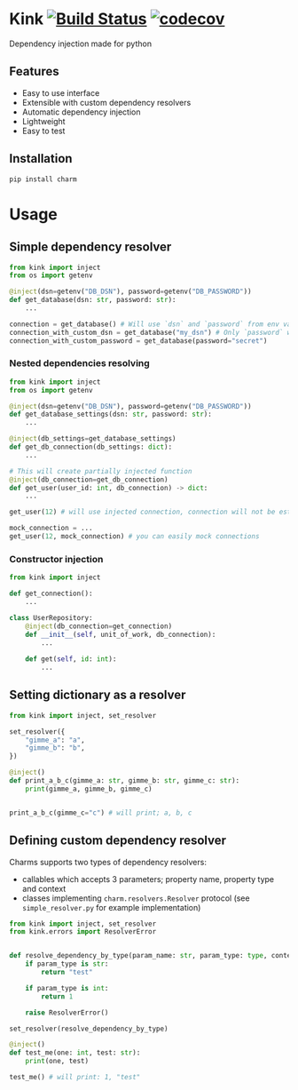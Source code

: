 # Kink [![Build Status](https://travis-ci.org/kodemore/charm.svg?branch=master)](https://travis-ci.org/kodemore/charm) [![codecov](https://codecov.io/gh/kodemore/charm/branch/master/graph/badge.svg)](https://codecov.io/gh/kodemore/charm)
Dependency injection made for python

## Features

- Easy to use interface
- Extensible with custom dependency resolvers
- Automatic dependency injection
- Lightweight
- Easy to test

## Installation

```
pip install charm
```

# Usage

## Simple dependency resolver

```python
from kink import inject
from os import getenv

@inject(dsn=getenv("DB_DSN"), password=getenv("DB_PASSWORD"))
def get_database(dsn: str, password: str):
    ...

connection = get_database() # Will use `dsn` and `password` from env vars
connection_with_custom_dsn = get_database("my_dsn") # Only `password` will be taken from env vars
connection_with_custom_password = get_database(password="secret")
```

### Nested dependencies resolving
```python
from kink import inject
from os import getenv

@inject(dsn=getenv("DB_DSN"), password=getenv("DB_PASSWORD"))
def get_database_settings(dsn: str, password: str):
    ...

@inject(db_settings=get_database_settings)
def get_db_connection(db_settings: dict):
    ...

# This will create partially injected function
@inject(db_connection=get_db_connection)
def get_user(user_id: int, db_connection) -> dict:
    ...

get_user(12) # will use injected connection, connection will not be established until `get_user` function is called.

mock_connection = ...
get_user(12, mock_connection) # you can easily mock connections
```

### Constructor injection
```python
from kink import inject

def get_connection():
    ...

class UserRepository:
    @inject(db_connection=get_connection)
    def __init__(self, unit_of_work, db_connection):
        ...
    
    def get(self, id: int):
        ...
```

## Setting dictionary as a resolver

```python
from kink import inject, set_resolver

set_resolver({
    "gimme_a": "a",
    "gimme_b": "b",
})

@inject()
def print_a_b_c(gimme_a: str, gimme_b: str, gimme_c: str):
    print(gimme_a, gimme_b, gimme_c)


print_a_b_c(gimme_c="c") # will print; a, b, c
```

## Defining custom dependency resolver

Charms supports two types of dependency resolvers:
- callables which accepts 3 parameters; property name, property type and context
- classes implementing `charm.resolvers.Resolver` protocol (see `simple_resolver.py` for example implementation)

```python
from kink import inject, set_resolver
from kink.errors import ResolverError


def resolve_dependency_by_type(param_name: str, param_type: type, context):
    if param_type is str:
        return "test"

    if param_type is int:
        return 1

    raise ResolverError()

set_resolver(resolve_dependency_by_type)

@inject()
def test_me(one: int, test: str):
    print(one, test)

test_me() # will print: 1, "test"
```
